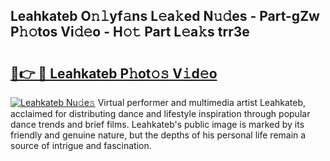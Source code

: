 ## Leahkateb O𝚗𝚕yf𝚊ns L𝚎a𝚔ed N𝚞𝚍es - Part-gZw P𝚑𝚘tos Vi𝚍𝚎o - H𝚘𝚝 Part L𝚎a𝚔s trr3e

# <h2><a href="http://kfdhaj.oniu.top/?m=Leahkateb">🔗👉 🔴 Leahkateb P𝚑ot𝚘𝚜 V𝚒d𝚎o</a></h2>

[![Leahkateb Nu𝚍e𝚜](https://i.imgur.com/0qMVB7G.gif)](http://kfdhaj.oniu.top/?m=Leahkateb)
Virtual performer and multimedia artist Leahkateb, acclaimed for distributing dance and lifestyle inspiration through popular dance trends and brief films. Leahkateb's public image is marked by its friendly and genuine nature, but the depths of his personal life remain a source of intrigue and fascination.  
